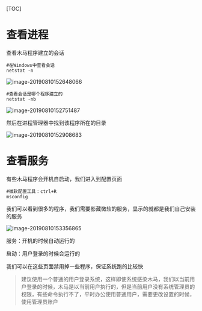 [TOC]

# 查看进程

查看木马程序建立的会话

```shell
#在Windows中查看会话
netstat -n
```

![image-20190810152648066](/Users/chenyansong/Documents/note/images/computeNetwork/image-20190810152648066.png)

```shell
#查看会话是哪个程序建立的
netstat -nb
```

![image-20190810152751487](/Users/chenyansong/Documents/note/images/computeNetwork/image-20190810152751487.png)

然后在进程管理器中找到该程序所在的目录

![image-20190810152908683](/Users/chenyansong/Documents/note/images/computeNetwork/image-20190810152908683.png)



# 查看服务

有些木马程序会开机自启动，我们进入到配置页面

```shell
#微软配置工具：ctrl+R
msconfig
```

我们可以看到很多的程序，我们需要影藏微软的服务，显示的就都是我们自己安装的服务

![image-20190810153356865](/Users/chenyansong/Documents/note/images/computeNetwork/image-20190810153356865.png)

服务：开机的时候自动运行的

启动：用户登录的时候会运行的

我们可以在这些页面禁用掉一些程序，保证系统跑的比较快



> 建议使用一个普通的用户登录系统，这样即使系统感染木马，我们以当前用户登录的时候，木马是以当前用户执行的，但是当前用户没有系统管理员的权限，有些命令执行不了，平时办公使用普通用户，需要更改设置的时候，使用管理员账户
